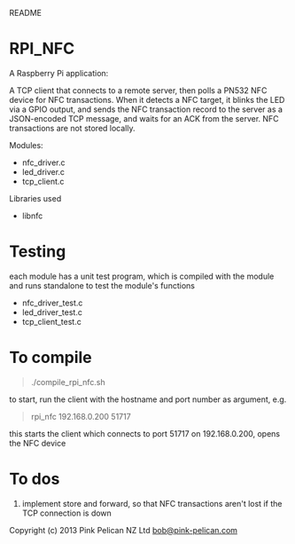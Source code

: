 README

RPI_NFC
=======

A Raspberry Pi application:

A TCP client that connects to a remote server, then polls a PN532 NFC device for NFC transactions. When it detects a NFC target, it blinks the LED via a GPIO output, and sends the NFC transaction record to the server as a JSON-encoded TCP message, and waits for an ACK from the server.
NFC transactions are not stored locally. 

Modules:
- nfc_driver.c
- led_driver.c
- tcp_client.c

Libraries used
- libnfc

Testing
=======
each module has a unit test program, which is compiled with the module and runs standalone to test the module's functions
- nfc_driver_test.c
- led_driver_test.c
- tcp_client_test.c

To compile
==========
 >  ./compile_rpi_nfc.sh

 to start, run the client with the hostname and port number as argument, e.g.
 > rpi_nfc 192.168.0.200 51717

this starts the client which connects to port 51717 on 192.168.0.200, opens the NFC device

To dos
======
1. implement store and forward, so that NFC transactions aren't lost if the TCP connection is down


Copyright (c) 2013 Pink Pelican NZ Ltd <bob@pink-pelican.com>

